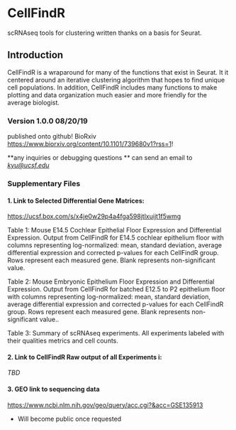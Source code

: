 # CellFindR
scRNAseq tools for clustering written thanks on a basis for Seurat.

## Introduction
CellFindR is a wraparound for many of the functions that exist in Seurat. It it centered around an iterative clustering algorithm that hopes to find unique cell populations. In addition, CellFindR includes many functions to make plotting and data organization much easier and more friendly for the average biologist. 


### Version 1.0.0 08/20/19
published onto github! BioRxiv https://www.biorxiv.org/content/10.1101/739680v1?rss=1!
 

**any inquiries or debugging questions ** can send an email to
 *kyu@ucsf.edu* 
 
 
### Supplementary Files 

#### 1. Link to Selected Differential Gene Matrices:
https://ucsf.box.com/s/x4je0w29p4a4fga598jtlxuijt1f5wmg

Table 1: Mouse E14.5 Cochlear Epithelial Floor Expression and Differential Expression. Output from CellFindR for E14.5 cochlear epithelium floor with columns representing log-normalized: mean, standard deviation, average differential expression and corrected p-values for each CellFindR group. Rows represent each measured gene. Blank represents non-significant value.  

Table 2: Mouse Embryonic Epithelium Floor Expression and Differential Expression. Output from CellFindR for batched E12.5 to P2 epithelium floor with columns representing log-normalized: mean, standard deviation, average differential expression and corrected p-values for each CellFindR group. Rows represent each measured gene. Blank represents non-significant value..  

Table 3: Summary of scRNAseq experiments. All experiments labeled with their qualities metrics and cell counts.  

#### 2. Link to CellFindR Raw output of all Experiments i:
*TBD*

#### 3. GEO link to sequencing data
https://www.ncbi.nlm.nih.gov/geo/query/acc.cgi?&acc=GSE135913
* Will become public once requested 
